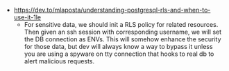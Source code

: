 - https://dev.to/mlaposta/understanding-postgresql-rls-and-when-to-use-it-1le
	- For sensitive data, we should init a RLS policy for related resources. Then given an ssh session with corresponding username, we will set the DB connection as ENVs. This will somehow enhance the security for those data, but dev will always know a way to bypass it unless you are using a spyware on tty connection that hooks to real db to alert malicious requests.